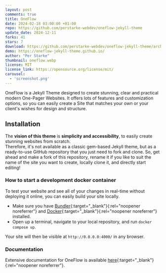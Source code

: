 ```yaml
---
layout: post
comments: true
title: OneFlow
date: 2024-02-18 03:00:00 +01:00
repo: https://github.com/perstarke-webdev/oneflow-jekyll-theme
update_date: 2024-12-11
forks: 41
stars: 7
download: https://github.com/perstarke-webdev/oneflow-jekyll-theme/archive/refs/heads/main.zip
demo: https://oneflow-jekyll-theme.github.io/
author: "Per Starke"
thumbnail: oneflow.webp
license: MIT
license_link: https://opensource.org/license/mit/
carousel:
  - 'screenshot.png'
---
```


OneFlow is a Jekyll Theme designed to create stunning, clear and practical modern One-Pager Websites.
It offers lots of features and customization options, so you can easily create a Site that matches your own or your client's wishes for design and structure.  

## Installation

The **vision of this theme** is **simplicity and accessibility**, to easily create stunning websites from scratch.  
Therefore, it's not available as a classic gem-based Jekyll theme, but as a ready-to-use GitHub repository that you just need to fork and clone.
So, get ahead and make a fork of this repository, rename it if you like to suit the name of the site you want to create, locally clone it, and directly start editing!

### How to start a development docker container

To test your website and see all of your changes in real-time without deploying it online, you can easily build your site locally.  

* Make sure you have [Bundler](https://bundler.io/){:target="_blank"}{:rel="noopener noreferrer"} and [Docker](https://www.docker.com/){:target="_blank"}{:rel="noopener noreferrer"} installed.
* Open up a terminal, navigate to your local repository, and run `docker compose up`.

Your site will then be visible at `http://0.0.0.0:4000/` in any browser.

### Documentation

Extensive documentation for OneFlow is available [here](https://perstarke-webdev.de/oneflow-jekyll-theme){:target="_blank"}{:rel="noopener noreferrer"}.
